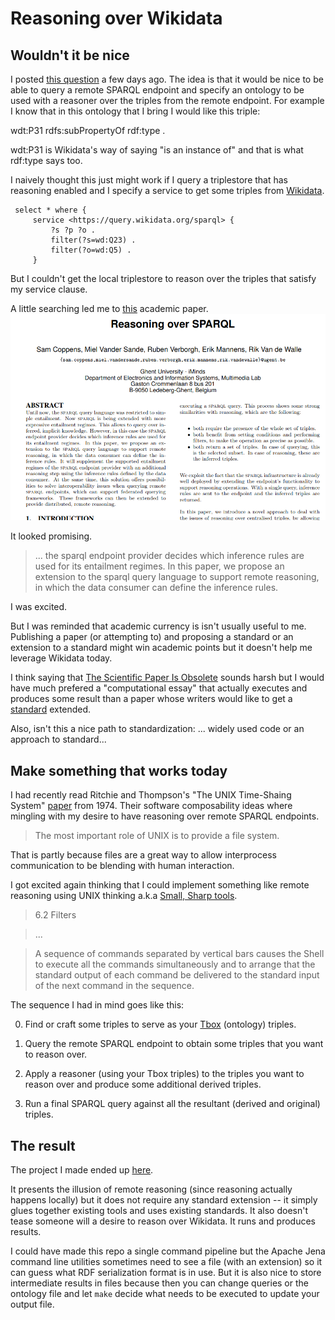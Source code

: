 # Reasoning over Wikidata


## Wouldn't it be nice

I posted [this question](https://www.reddit.com/r/semanticweb/comments/lp0iey/reasoning_over_service/) a few days ago. The idea is that it would be nice to be able to query a remote SPARQL endpoint and specify an ontology to be used with a reasoner over the triples from the remote endpoint. For example I know that in this ontology that I bring I would like this triple:

wdt:P31 rdfs:subPropertyOf rdf:type .

wdt:P31 is Wikidata's way of saying "is an instance of" and that is what rdf:type says too.


I naively thought this just might work if I query a triplestore that has reasoning enabled and I specify a service to get some triples from [Wikidata](https://www.wikidata.org).

```
 select * where { 
     service <https://query.wikidata.org/sparql> {
         ?s ?p ?o .
         filter(?s=wd:Q23) .
         filter(?o=wd:Q5) .
     }
```


But I couldn't get the local triplestore to reason over the triples that satisfy my service clause.


A little searching led me to [this](http://ceur-ws.org/Vol-996/papers/ldow2013-paper-08.pdf) academic paper.
![paper](media/paper.png)


It looked promising.

> ... the sparql endpoint provider decides which inference rules are used for its entailment regimes. In this paper, we propose an extension to the sparql query language to support remote reasoning, in which the data consumer can define the inference rules.

I was excited.

But I was reminded that academic currency is isn't usually useful to me. 
Publishing a paper (or attempting to) and proposing a standard or an extension to a standard might win academic points but it doesn't help me leverage Wikidata today.

I think saying that [The Scientific Paper Is Obsolete](https://www.theatlantic.com/science/archive/2018/04/the-scientific-paper-is-obsolete/556676/) sounds harsh but I would have much prefered a "computational essay" that actually executes and produces some result than a paper whose writers would like to get a [standard](https://www.w3.org/TR/sparql11-query/) extended.

Also, isn't this a nice path to standardization: ... widely used code or an approach   to standard...

## Make something that works today

I had recently read Ritchie and Thompson's "The UNIX Time-Shaing System" [paper](https://archive.org/details/UNIX-Time-Sharing-System) from 1974. 
Their software composability ideas where mingling with my desire to have reasoning over remote SPARQL endpoints.

> The most important role of UNIX is to provide a file system.

That is partly because files are a great way to allow interprocess communication to be blending with human interaction.

I got excited again thinking that I could implement something like remote reasoning using UNIX thinking a.k.a [Small, Sharp tools](https://www.brandur.org/small-sharp-tools).

> 6.2 Filters

> ...

> A sequence of commands separated by vertical bars causes the Shell to execute all the commands simultaneously and to arrange that the standard output of each command be delivered to the standard input of the next command in the sequence.

The sequence I had in mind goes like this:

0) Find or craft some triples to serve as your [Tbox](https://en.wikipedia.org/wiki/Tbox) (ontology) triples.

0) Query the remote SPARQL endpoint to obtain some triples that you want to reason over.

0) Apply a reasoner (using your Tbox triples) to the triples you want to reason over and produce some additional derived triples.

0) Run a final SPARQL query against all the resultant (derived and original) triples.


## The result

The project I made ended up [here](https://github.com/justin2004/wikidata_reasoning).

It presents the illusion of remote reasoning (since reasoning actually happens locally) but it does not require any standard extension -- it simply glues together existing tools and uses existing standards.
It also doesn't tease someone will a desire to reason over Wikidata. It runs and produces results.

I could have made this repo a single command pipeline but the Apache Jena command line utilities sometimes need to see a file (with an extension) so it can guess what RDF serialization format is in use. 
But it is also nice to store intermediate results in files because then you can change queries or the ontology file and let `make` decide what needs to be executed to update your output file. 

